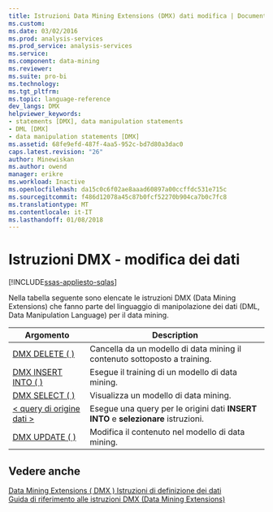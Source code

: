 ```yaml
---
title: Istruzioni Data Mining Extensions (DMX) dati modifica | Documenti Microsoft
ms.custom: 
ms.date: 03/02/2016
ms.prod: analysis-services
ms.prod_service: analysis-services
ms.service: 
ms.component: data-mining
ms.reviewer: 
ms.suite: pro-bi
ms.technology: 
ms.tgt_pltfrm: 
ms.topic: language-reference
dev_langs: DMX
helpviewer_keywords:
- statements [DMX], data manipulation statements
- DML [DMX]
- data manipulation statements [DMX]
ms.assetid: 68fe9efd-487f-4aa5-952c-bd7d80a3dac0
caps.latest.revision: "26"
author: Minewiskan
ms.author: owend
manager: erikre
ms.workload: Inactive
ms.openlocfilehash: da15c0c6f02ae8aaad60897a00ccffdc531e715c
ms.sourcegitcommit: f486d12078a45c87b0fcf52270b904ca7b0c7fc8
ms.translationtype: MT
ms.contentlocale: it-IT
ms.lasthandoff: 01/08/2018
---
```

# <a name="dmx-statements---data-manipulation"></a>Istruzioni DMX - modifica dei dati
[!INCLUDE[ssas-appliesto-sqlas](../includes/ssas-appliesto-sqlas.md)]

  Nella tabella seguente sono elencate le istruzioni DMX (Data Mining Extensions) che fanno parte del linguaggio di manipolazione dei dati (DML, Data Manipulation Language) per il data mining.  
  
|Argomento|Description|  
|-----------|-----------------|  
|[DMX DELETE &#40; &#41;](../dmx/delete-dmx.md)|Cancella da un modello di data mining il contenuto sottoposto a training.|  
|[DMX INSERT INTO &#40; &#41;](../dmx/insert-into-dmx.md)|Esegue il training di un modello di data mining.|  
|[DMX SELECT &#40; &#41;](../dmx/select-dmx.md)|Visualizza un modello di data mining.|  
|[&#60; query di origine dati &#62;](../dmx/source-data-query.md)|Esegue una query per le origini dati **INSERT INTO** e **selezionare** istruzioni.|  
|[DMX UPDATE &#40; &#41;](../dmx/update-dmx.md)|Modifica il contenuto nel modello di data mining.|  
  
## <a name="see-also"></a>Vedere anche  
 [Data Mining Extensions &#40; DMX &#41; Istruzioni di definizione dei dati](../dmx/dmx-statements-data-definition.md)   
 [Guida di riferimento alle istruzioni DMX &#40;Data Mining Extensions&#41;](../dmx/data-mining-extensions-dmx-statements.md)  
  
  
